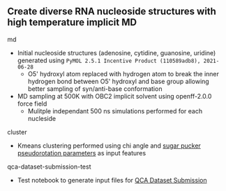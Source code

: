 Create diverse RNA nucleoside structures with high temperature implicit MD
----

md
- Initial nucleoside structures (adenosine, cytidine, guanosine, uridine) generated using `PyMOL 2.5.1 Incentive Product (110589adb8), 2021-06-28`
    - O5' hydroxyl atom replaced with hydrogen atom to break the inner hydrogen bond between O5' hydroxyl and base group allowing better sampling of syn/anti-base conformation
- MD sampling at 500K with OBC2 implicit solvent using openff-2.0.0 force field
    - Mulitple independant 500 ns simulations performed for each nucleside

cluster
- Kmeans clustering performed using chi angle and [sugar pucker pseudorotation parameters](https://pubs.acs.org/doi/10.1021/ct401013s) as input features

qca-dataset-submission-test
- Test notebook to generate input files for [QCA Dataset Submission](https://github.com/openforcefield/qca-dataset-submission)

